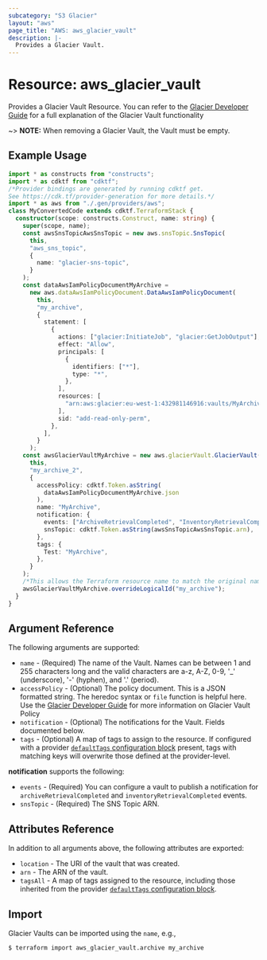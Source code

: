 ```yaml
---
subcategory: "S3 Glacier"
layout: "aws"
page_title: "AWS: aws_glacier_vault"
description: |-
  Provides a Glacier Vault.
---
```


# Resource: aws_glacier_vault

Provides a Glacier Vault Resource. You can refer to the [Glacier Developer Guide](https://docs.aws.amazon.com/amazonglacier/latest/dev/working-with-vaults.html) for a full explanation of the Glacier Vault functionality

~> **NOTE:** When removing a Glacier Vault, the Vault must be empty.

## Example Usage

```typescript
import * as constructs from "constructs";
import * as cdktf from "cdktf";
/*Provider bindings are generated by running cdktf get.
See https://cdk.tf/provider-generation for more details.*/
import * as aws from "./.gen/providers/aws";
class MyConvertedCode extends cdktf.TerraformStack {
  constructor(scope: constructs.Construct, name: string) {
    super(scope, name);
    const awsSnsTopicAwsSnsTopic = new aws.snsTopic.SnsTopic(
      this,
      "aws_sns_topic",
      {
        name: "glacier-sns-topic",
      }
    );
    const dataAwsIamPolicyDocumentMyArchive =
      new aws.dataAwsIamPolicyDocument.DataAwsIamPolicyDocument(
        this,
        "my_archive",
        {
          statement: [
            {
              actions: ["glacier:InitiateJob", "glacier:GetJobOutput"],
              effect: "Allow",
              principals: [
                {
                  identifiers: ["*"],
                  type: "*",
                },
              ],
              resources: [
                "arn:aws:glacier:eu-west-1:432981146916:vaults/MyArchive",
              ],
              sid: "add-read-only-perm",
            },
          ],
        }
      );
    const awsGlacierVaultMyArchive = new aws.glacierVault.GlacierVault(
      this,
      "my_archive_2",
      {
        accessPolicy: cdktf.Token.asString(
          dataAwsIamPolicyDocumentMyArchive.json
        ),
        name: "MyArchive",
        notification: {
          events: ["ArchiveRetrievalCompleted", "InventoryRetrievalCompleted"],
          snsTopic: cdktf.Token.asString(awsSnsTopicAwsSnsTopic.arn),
        },
        tags: {
          Test: "MyArchive",
        },
      }
    );
    /*This allows the Terraform resource name to match the original name. You can remove the call if you don't need them to match.*/
    awsGlacierVaultMyArchive.overrideLogicalId("my_archive");
  }
}

```

## Argument Reference

The following arguments are supported:

* `name` - (Required) The name of the Vault. Names can be between 1 and 255 characters long and the valid characters are a-z, A-Z, 0-9, '_' (underscore), '-' (hyphen), and '.' (period).
* `accessPolicy` - (Optional) The policy document. This is a JSON formatted string.
  The heredoc syntax or `file` function is helpful here. Use the [Glacier Developer Guide](https://docs.aws.amazon.com/amazonglacier/latest/dev/vault-access-policy.html) for more information on Glacier Vault Policy
* `notification` - (Optional) The notifications for the Vault. Fields documented below.
* `tags` - (Optional) A map of tags to assign to the resource. If configured with a provider [`defaultTags` configuration block](https://registry.terraform.io/providers/hashicorp/aws/latest/docs#default_tags-configuration-block) present, tags with matching keys will overwrite those defined at the provider-level.

**notification** supports the following:

* `events` - (Required) You can configure a vault to publish a notification for `archiveRetrievalCompleted` and `inventoryRetrievalCompleted` events.
* `snsTopic` - (Required) The SNS Topic ARN.

## Attributes Reference

In addition to all arguments above, the following attributes are exported:

* `location` - The URI of the vault that was created.
* `arn` - The ARN of the vault.
* `tagsAll` - A map of tags assigned to the resource, including those inherited from the provider [`defaultTags` configuration block](https://registry.terraform.io/providers/hashicorp/aws/latest/docs#default_tags-configuration-block).

## Import

Glacier Vaults can be imported using the `name`, e.g.,

```
$ terraform import aws_glacier_vault.archive my_archive
```

<!-- cache-key: cdktf-0.17.0-pre.15 input-c580ac81f9e3d3cbac3e001be89d062043c7a45620764d6c624dbdd90387794e -->